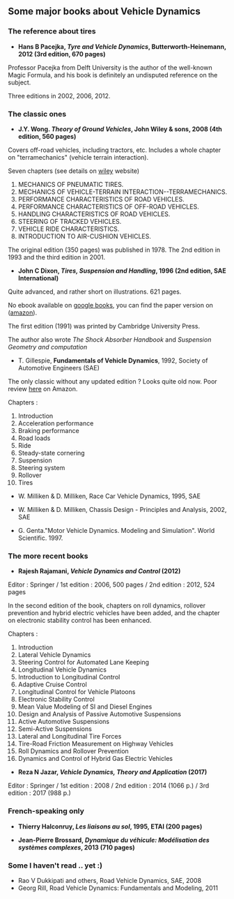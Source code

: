 ## Some major books about Vehicle Dynamics

### The reference about tires ###

* **Hans B Pacejka, _Tyre and Vehicle Dynamics_, Butterworth-Heinemann, 2012 (3rd edition, 670 pages)**

Professor Pacejka from Delft University is the author of the well-known Magic Formula, and his book is definitely an undisputed reference on the subject.

Three editions in 2002, 2006, 2012. 

### The classic ones ###

* **J.Y. Wong. _Theory of Ground Vehicles_, John Wiley & sons, 2008 (4th edition, 560 pages)**

Covers off-road vehicles, including tractors, etc. Includes a whole chapter on "terramechanics" (vehicle terrain interaction).

Seven chapters (see details on [wiley](https://www.wiley.com/en-us/Theory+of+Ground+Vehicles%2C+4th+Edition-p-9780470170380) website)
  1. MECHANICS OF PNEUMATIC TIRES.
  2. MECHANICS OF VEHICLE-TERRAIN INTERACTION--TERRAMECHANICS.
  3. PERFORMANCE CHARACTERISTICS OF ROAD VEHICLES.
  4. PERFORMANCE CHARACTERISTICS OF OFF-ROAD VEHICLES.
  5. HANDLING CHARACTERISTICS OF ROAD VEHICLES.
  6. STEERING OF TRACKED VEHICLES.
  7. VEHICLE RIDE CHARACTERISTICS.
  8. INTRODUCTION TO AIR-CUSHION VEHICLES.
  
The original edition (350 pages) was published in 1978. The 2nd edition in 1993 and the third edition in 2001.


* **John C Dixon, _Tires, Suspension and Handling_, 1996 (2nd edition, SAE International)**

Quite advanced, and rather short on illustrations. 621 pages.
 
 No ebook available on [google books](https://books.google.fr/books?id=r6pTAAAAMAAJ), you can find the paper version on ([amazon](https://www.amazon.fr/Tires-Suspension-Handling-John-Dixon/dp/1560918314)).
 
The first edition (1991) was printed by Cambridge University Press.

 The author also wrote _The Shock Absorber Handbook_ and _Suspension Geometry and computation_

* T. Gillespie, **Fundamentals of Vehicle Dynamics**, 1992, Society of Automotive Engineers (SAE)

The only classic without any updated edition ? Looks quite old now.
Poor review [here](https://www.amazon.com/gp/customer-reviews/R104E7C5XMGASH/ref=cm_cr_arp_d_viewpnt?ie=UTF8&ASIN=1560911999#R104E7C5XMGASH) on Amazon.

Chapters :
1. Introduction
2. Acceleration performance
3. Braking performance
4. Road loads
5. Ride
6. Steady-state cornering
7. Suspension
8. Steering system
9. Rollover
10. Tires


* W. Milliken & D. Milliken, Race Car Vehicle Dynamics, 1995, SAE
* W. Milliken & D. Milliken, Chassis Design - Principles and Analysis, 2002, SAE

* G. Genta."Motor Vehicle Dynamics. Modeling and Simulation". World Scientific. 1997.

### The more recent books ###

* **Rajesh Rajamani, _Vehicle Dynamics and Control_ (2012)**

Editor : Springer / 1st edition : 2006, 500 pages / 2nd edition : 2012, 524 pages

In the second edition of the book, chapters on roll dynamics, rollover prevention and hybrid electric vehicles have been added, and the chapter on electronic stability control has been enhanced.

Chapters : 
1. Introduction
2. Lateral Vehicle Dynamics
3. Steering Control for Automated Lane Keeping
4. Longitudinal Vehicle Dynamics
5. Introduction to Longitudinal Control
6. Adaptive Cruise Control
7. Longitudinal Control for Vehicle Platoons
8. Electronic Stability Control
9. Mean Value Modeling of SI and Diesel Engines
10. Design and Analysis of Passive Automotive Suspensions
11. Active Automotive Suspensions
12. Semi-Active Suspensions
13. Lateral and Longitudinal Tire Forces
14. Tire-Road Friction Measurement on Highway Vehicles
15. Roll Dynamics and Rollover Prevention
16. Dynamics and Control of Hybrid Gas Electric Vehicles

* **Reza N Jazar, _Vehicle Dynamics, Theory and Application_ (2017)**

Editor : Springer / 1st edition : 2008 / 2nd edition : 2014 (1066 p.) / 3rd edition : 2017 (988 p.)




### French-speaking only ###

* **Thierry Halconruy, _Les liaisons au sol_, 1995, ETAI (200 pages)**

* **Jean-Pierre Brossard, _Dynamique du véhicule: Modélisation des systèmes complexes_, 2013 (710 pages)**



### Some I haven't read .. yet :) ###

* Rao V Dukkipati and others, Road Vehicle Dynamics, SAE, 2008
* Georg Rill, Road Vehicle Dynamics: Fundamentals and Modeling, 2011 
